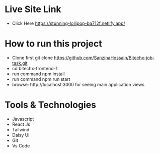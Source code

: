 # Live Site Link
- Click Here https://stunning-lollipop-ba712f.netlify.app/
# How to run this project
- Clone first git clone https://github.com/SanzinaHossain/Bitechx-job-task.git
- cd bitechx-frontend-1
- run command npm install
- run command npm run start
- browse: http://localhost:3000 for seeing main application views

# Tools & Technologies
- Javascript
- React Js
- Tailwind
- Daisy Ui
- Git
- Vs Code


